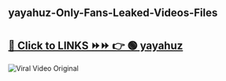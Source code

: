 
 ## yayahuz-Only-Fans-Leaked-Videos-Files

# <h2><a href="https://mediaupload.pro?yayahuz">🔗 Click to LINKS ⏩⏩ 👉 🟢 yayahuz </a></h2>

<a href="https://mediaupload.pro?yayahuz" rel="nofollow" data-target="animated-image.originalLink"><img src="https://i.ibb.co.com/xMMVF88/686577567.gif" alt="Viral Video Original" style="max-width: 100%; display: inline-block;" data-target="animated-image.originalImage"></a>